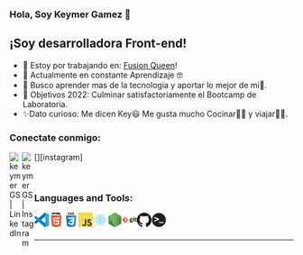 ### Hola, Soy Keymer Gamez 👋

## ¡Soy desarrolladora Front-end!

- 🔭 Estoy por trabajando en: [Fusion Queen][course]!
- 🌱 Actualmente en constante Aprendizaje 🤓
- 👯 Busco aprender mas de la tecnologia y aportar lo mejor de mi🎯.
- 🥅 Objetivos 2022: Culminar satisfactoriamente el Bootcamp de Laboratoria.
- ✨Dato curioso: Me dicen Key😃 Me gusta mucho Cocinar🍰🍪 y viajar🛫🚢.

### Conectate conmigo:

[<img align="left" alt="keymerGS | LinkedIn" width="22px" src="https://cdn.jsdelivr.net/npm/simple-icons@v3/icons/linkedin.svg" />][linkedin]
[<img align="left" alt="keymerGS | Instagram" width="22px" src="https://cdn.jsdelivr.net/npm/simple-icons@v3/icons/instagram.svg" />][instagram]

<br />

### Languages and Tools:

[<img align="left" alt="Visual Studio Code" width="26px" src="https://raw.githubusercontent.com/github/explore/80688e429a7d4ef2fca1e82350fe8e3517d3494d/topics/visual-studio-code/visual-studio-code.png" />][webdevplaylist]
[<img align="left" alt="HTML5" width="26px" src="https://raw.githubusercontent.com/github/explore/80688e429a7d4ef2fca1e82350fe8e3517d3494d/topics/html/html.png" />][webdevplaylist]
[<img align="left" alt="CSS3" width="26px" src="https://raw.githubusercontent.com/github/explore/80688e429a7d4ef2fca1e82350fe8e3517d3494d/topics/css/css.png" />][cssplaylist]
[<img align="left" alt="JavaScript" width="26px" src="https://raw.githubusercontent.com/github/explore/80688e429a7d4ef2fca1e82350fe8e3517d3494d/topics/javascript/javascript.png" />][jsplaylist]
[<img align="left" alt="React" width="26px" src="https://raw.githubusercontent.com/github/explore/80688e429a7d4ef2fca1e82350fe8e3517d3494d/topics/react/react.png" />][reactplaylist]
[<img align="left" alt="Node.js" width="26px" src="https://raw.githubusercontent.com/github/explore/80688e429a7d4ef2fca1e82350fe8e3517d3494d/topics/nodejs/nodejs.png" />][webdevplaylist]
[<img align="left" alt="Git" width="26px" src="https://raw.githubusercontent.com/github/explore/80688e429a7d4ef2fca1e82350fe8e3517d3494d/topics/git/git.png" />][webdevplaylist]
[<img align="left" alt="GitHub" width="26px" src="https://raw.githubusercontent.com/github/explore/78df643247d429f6cc873026c0622819ad797942/topics/github/github.png" />][webdevplaylist]
[<img align="left" alt="Terminal" width="26px" src="https://raw.githubusercontent.com/github/explore/80688e429a7d4ef2fca1e82350fe8e3517d3494d/topics/terminal/terminal.png" />][webdevplaylist]

<br />
<br />


---


[course]:https://github.com/keymergamez
[linkedin]: https://www.linkedin.com/in/keymer-gamez/
[webdevplaylist]:https://www.linkedin.com/in/keymer-gamez/
[jsplaylist]: https://www.linkedin.com/in/keymer-gamez/
[cssplaylist]:https://www.linkedin.com/in/keymer-gamez/
[reactplaylist]:https://www.linkedin.com/in/keymer-gamez/
